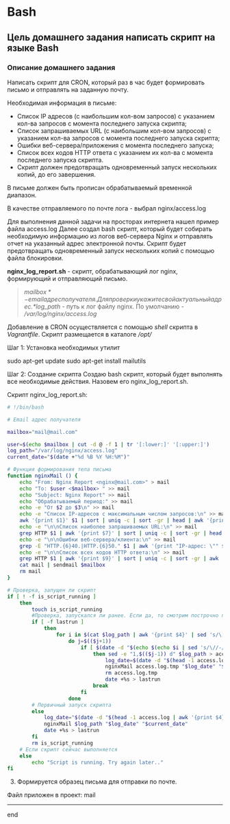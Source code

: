 # Bash
## Цель домашнего задания написать скрипт на языке Bash
### Описание домашнего задания
Написать скрипт для CRON, который раз в час будет формировать письмо и отправлять на заданную почту.  
  
Необходимая информация в письме:
- Список IP адресов (с наибольшим кол-вом запросов) с указанием кол-ва запросов c момента последнего запуска скрипта;
- Список запрашиваемых URL (с наибольшим кол-вом запросов) с указанием кол-ва запросов c момента последнего запуска скрипта;
- Ошибки веб-сервера/приложения c момента последнего запуска;
- Список всех кодов HTTP ответа с указанием их кол-ва с момента последнего запуска скрипта.
- Скрипт должен предотвращать одновременный запуск нескольких копий, до его завершения.
  
В письме должен быть прописан обрабатываемый временной диапазон. 

В качестве отправляемого по почте лога - выбрал nginx/access.log

Для выполнения данной задачи на просторах интернета нашел пример файла access.log
Далее создал bash скрипт, который будет собирать необходимую информацию из логов веб-сервера Nginx и отправлять отчет на указанный адрес электронной почты. Скрипт будет предотвращать одновременный запуск нескольких копий с помощью файла блокировки.

**nginx_log_report.sh** - скрипт, обрабатывающий лог nginx, формирующий и отправляющий письмо.  
> *$mailbox* - email адрес получателя. Для проверки укажите свой актуальный адрес.  
> *$log_path* - путь к лог файлу nginx. По умолчанию - */var/log/nginx/access.log*

Добавление в CRON осуществляется с помощью *shell* скрипта в *Vagrantfile*. Скрипт размещается в каталоге */opt/*

Шаг 1: Установка необходимых утилит

sudo apt-get update
sudo apt-get install mailutils

Шаг 2: Создание скрипта
Создаю bash скрипт, который будет выполнять все необходимые действия. Назовем его nginx_log_report.sh.

Скрипт nginx_log_report.sh:

```bash
# !/bin/bash  

# Email адрес получателя  

mailbox="mail@mail.com"  

user=$(echo $mailbox | cut -d @ -f 1 | tr '[:lower:]' '[:upper:]')
log_path="/var/log/nginx/access.log"
current_date="$(date +"%d %B %Y %H:%M")"

# Функция формирования тела письма
function nginxMail () {
    echo "From: Nginx Report <nginx@mail.com>" > mail
    echo "To: $user <$mailbox> " >> mail
    echo "Subject: Nginx Report" >> mail
    echo "Обрабатываемый период:" >> mail
    echo -e "От $2 до $3\n" >> mail
    echo -e "Список IP-адресов с максимальным числом запросов:\n" >> mail
    awk '{print $1}' $1 | sort | uniq -c | sort -gr | head | awk '{print "IP-адрес: \""$2"\"     Количество: "$1}' >> mail
    echo -e "\n\nСписок наиболее запрашиваемых URL:\n" >> mail
    grep HTTP $1 | awk '{print $7}' | sort | uniq -c | sort -gr | head | awk '{print "URL: \""$2"\"     Количество: "$1}' >> mail
    echo -e "\n\nОшибки веб-сервера/клиента:\n" >> mail
    grep -E "HTTP.{6}40.|HTTP.{6}50." $1 | awk '{print "IP-адрес: \"" $1"\"     URL: \"" $7"\"     HTTP код ошибки: \""$9"\""}' >> mail
    echo -e "\n\nСписок всех кодов HTTP ответа:\n" >> mail
    grep HTTP $1 | awk '{print $9}' | sort | uniq -c | sort -gr | awk '{print "HTTP код: \""$2"\"     Количество: "$1}'  >> mail
    cat mail | sendmail $mailbox
    rm mail
}

# Проверка, запущен ли скрипт
if [ ! -f is_script_running ]
    then
        touch is_script_running
        #Проверка, запускался ли ранее. Если да, то смотрим построчно по даты в логе, сравнивая с датой последнего запуска
        if [ -f lastrun ]
            then
                for i in $(cat $log_path | awk '{print $4}' | sed 's/\[//g')
                    do j=$(($j+1))
                        if [ $(date -d "$(echo $(echo $i | sed 's/\//-/g' | sed 's/:/ /'))" +%s) -gt $(cat lastrun) ]
                            then sed -e "1,$(($j-1)) d" $log_path > access.log.tmp
                                log_date=$(date -d "$(head -1 access.log.tmp | awk '{print $4}' | sed 's/\[//g' | sed 's/\//-/g' | sed 's/:/ /')" +"%d %B %Y %H:%M")
                                nginxMail access.log.tmp "$log_date" "$current_date"
                                rm access.log.tmp
                                date +%s > lastrun
                            break
                        fi
                    done
        # Первичный запуск скрипта
        else
            log_date="$(date -d "$(head -1 access.log | awk '{print $4}' | sed 's/\[//g' | sed 's/\//-/g' | sed 's/:/ /')" +"%d %B %Y %H:%M")"
            nginxMail $log_path "$log_date" "$current_date"
            date +%s > lastrun
        fi
        rm is_script_running
    # Если скрипт сейчас выполняется
    else
        echo "Script is running. Try again later.."
fi  
```

3. Формируется образец письма для отправки по почте.

Файл приложен в проект: mail

-----

end
